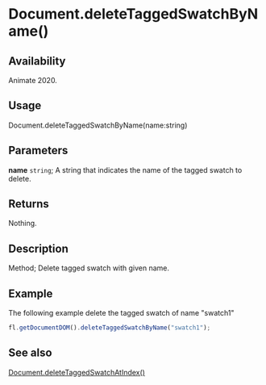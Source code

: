 # Document.deleteTaggedSwatchByName()

## Availability

Animate 2020.

## Usage

Document.deleteTaggedSwatchByName(name:string)

## Parameters

**name** `string`; A string that indicates the name of the tagged swatch to delete.

## Returns

Nothing.

## Description

Method; Delete tagged swatch with given name.

## Example

The following example delete the tagged swatch of name "swatch1"

```javascript
fl.getDocumentDOM().deleteTaggedSwatchByName("swatch1");
```

## See also

[Document.deleteTaggedSwatchAtIndex()](../Document_object/Document6065.md)
